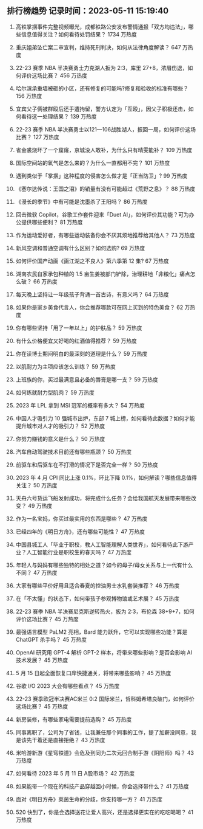 
## 排行榜趋势 记录时间：2023-05-11 15:19:40
  
  1. 高铁掌掴事件完整视频曝光，成都铁路公安发布警情通报「双方均违法」，哪些信息值得关注？如何看待处罚结果？ 1734 万热度
    
  2. 重庆姐弟坠亡案二审宣判，维持死刑判决，如何从法律角度解读？ 647 万热度
    
  3. 22-23 赛季 NBA 半决赛勇士力克湖人扳为 2:3，库里 27+8，浓眉伤退，如何评价这场比赛？ 456 万热度
    
  4. 哈尔滨承重墙被砸的小区，还有修复的可能吗?修复和验收的标准有哪些？ 156 万热度
    
  5. 宜宾父子俩被群殴后还手遭拘留，警方认定为「互殴」，因父子积极还击，如何看待这一处理结果？ 139 万热度
    
  6. 22-23 赛季 NBA 半决赛勇士以121—106战胜湖人，扳回一局，如何评价这场比赛？ 127 万热度
    
  7. 雀金裘烧坏了一个窟窿，京城没人敢补，为什么只有晴雯能补？ 109 万热度
    
  8. 国际空间站的氧气是怎么来的？为什么一直都用不完？ 101 万热度
    
  9. 遇到类似于「掌掴」这种程度的侵害怎么做才是「正当防卫」? 99 万热度
    
  10. 《塞尔达传说：王国之泪》的销量有没有可能超过《荒野之息》？ 88 万热度
    
  11. 《漫长的季节》中有可能是沈墨杀了王阳吗？ 86 万热度
    
  12. 回击微软 Copilot，谷歌工作套件迎来「Duet AI」，如何评价其功能？可为办公提供哪些便利？ 81 万热度
    
  13. 作为运动爱好者，有哪些运动装备你会不厌其烦地推荐给其他人？ 73 万热度
    
  14. 新风空调和普通空调有什么区别？如何选购? 69 万热度
    
  15. 如何评价国产动画《画江湖之不良人》第六季第 12 集? 67 万热度
    
  16. 湖南农民自家承包种植的 1.5 亩生姜被部门铲除，治理耕地「非粮化」痛点怎么破？ 66 万热度
    
  17. 每天晚上坚持让一年级孩子背诵一首古诗，有意义吗？ 64 万热度
    
  18. 如果你是家乡美食代言人，你会推荐哪款可在网上买到的特色美食？ 62 万热度
    
  19. 你有哪些坚持「用了一年以上」的护肤品？ 59 万热度
    
  20. 有什么价格便宜又好喝的红酒值得推荐？ 59 万热度
    
  21. 你在读博士期间明白的最深刻的道理是什么？ 59 万热度
    
  22. 以肌耐力为主项应该怎么训练？ 59 万热度
    
  23. 上班族的你，买过最满意且必备的唇膏是哪一支？ 59 万热度
    
  24. 如何练就耐力型肌肉？ 59 万热度
    
  25. 2023 年 LPL 拿到 MSI 冠军的概率有多大？ 54 万热度
    
  26. 中国人才吸引力 10 强城市出炉，东部 7 城上榜，如何看待此数据？如何才能提升城市对人才的吸引力？ 52 万热度
    
  27. 你努力赚钱的意义是什么？ 50 万热度
    
  28. 汽车自动驾驶技术目前还有哪些瓶颈？ 50 万热度
    
  29. 前驱车和后驱车在不打滑的情况下是否完全一样？ 50 万热度
    
  30. 2023 年 4 月 CPI 同比上涨 0.1%，环比下降 0.1%，如何解读？哪些信息值得关注？ 50 万热度
    
  31. 天舟六号货运飞船发射成功，将完成什么任务？会给我国航天发展带来哪些改变？ 49 万热度
    
  32. 作为一名宝妈，你买过最实用的东西是哪些？ 47 万热度
    
  33. 已经四年的《明日方舟》，还有哪些可能性？ 47 万热度
    
  34. 中国县城工人「毕业于职校，教人工智能理解人类世界」，如何看待此下游产业？人工智能行业是职校生的春天吗？ 47 万热度
    
  35. 年轻人与妈妈有哪些独特的相处之道？如今的母子/母女关系与上一代有什么不同？ 47 万热度
    
  36. 大家有哪些平价好用且适合春夏的控油男士水乳套装推荐？ 46 万热度
    
  37. 在「不太懂」的状态下，如何带孩子参观博物馆或艺术展？ 45 万热度
    
  38. 22-23 赛季 NBA 半决赛尼克斯逆转热火，扳为 2:3，布伦森 38+9+7，如何评价这场比赛？ 45 万热度
    
  39. 最强语言模型 PaLM2 亮相，Bard 能力跃升，它可以实现哪些功能？算是 ChatGPT 杀手吗？ 45 万热度
    
  40. OpenAI 研究用 GPT-4 解析 GPT-2 样本，将带来哪些影响？是否会影响 AI 技术发展？ 45 万热度
    
  41. 5 月 15 日起全面恢复口岸快捷通关，将带来哪些影响？ 45 万热度
    
  42. 谷歌 I/O 2023 大会有哪些看点？ 45 万热度
    
  43. 22-23 赛季欧冠半决赛AC米兰 0:2 国际米兰，哲科姆希塔良破门，如何评价这场比赛？ 45 万热度
    
  44. 新房装修，有哪些家电需要提前选购？ 45 万热度
    
  45. 同事离职了，公司为了省钱，让我兼任那个同事的工作，提了加薪没同意，我是该先干着还是直接拒绝？ 43 万热度
    
  46. 米哈游新游《星穹铁道》会危及到同为二次元回合制手游《阴阳师》吗？ 43 万热度
    
  47. 如何看待 2023 年 5 月 11 日 A股市场？ 42 万热度
    
  48. 如果能带一个现在的科技产品穿越回小时候，你会选择带什么？ 41 万热度
    
  49. 面对《明日方舟》莱茵生命的分歧，你支持哪一方？ 41 万热度
    
  50. 520 快到了，你是会选择送花让爱人高兴，还是选择更实在的吃吃喝喝？ 41 万热度
    